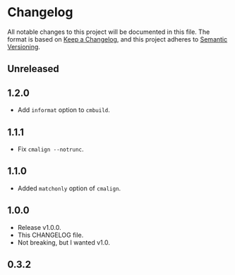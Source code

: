 # Changelog

All notable changes to this project will be documented in this file. The format is based on [Keep a Changelog](https://keepachangelog.com/en/1.0.0/), and this project adheres to [Semantic Versioning](https://semver.org/spec/v2.0.0.html).

## Unreleased

## 1.2.0

- Add `informat` option to `cmbuild`.

## 1.1.1

- Fix `cmalign --notrunc`.

## 1.1.0

- Added `matchonly` option of `cmalign`.

## 1.0.0

- Release v1.0.0.
- This CHANGELOG file.
- Not breaking, but I wanted v1.0.

## 0.3.2
